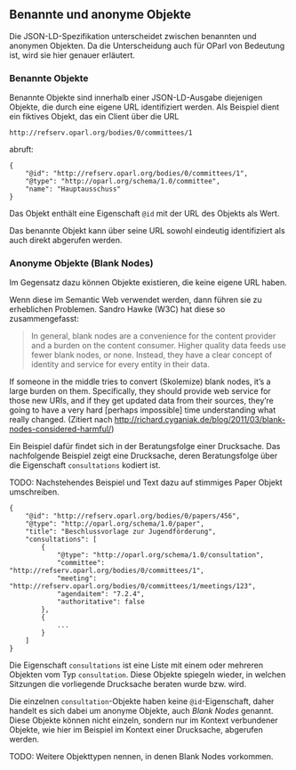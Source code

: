 Benannte und anonyme Objekte
----------------------------

Die JSON-LD-Spezifikation unterscheidet zwischen benannten und anonymen
Objekten. Da die Unterscheidung auch für OParl von Bedeutung ist, wird
sie hier genauer erläutert.

### Benannte Objekte

Benannte Objekte sind innerhalb einer JSON-LD-Ausgabe diejenigen Objekte,
die durch eine eigene URL identifiziert werden. Als Beispiel dient ein
fiktives Objekt, das ein Client über die URL

    http://refserv.oparl.org/bodies/0/committees/1

abruft:

~~~~~  {#benanntanonym_ex1 .json}
{
    "@id": "http://refserv.oparl.org/bodies/0/committees/1",
    "@type": "http://oparl.org/schema/1.0/committee",
    "name": "Hauptausschuss"
}
~~~~~

Das Objekt enthält eine Eigenschaft `@id` mit der URL des Objekts
als Wert.

Das benannte Objekt kann über seine URL sowohl eindeutig identifiziert
als auch direkt abgerufen werden.

### Anonyme Objekte (Blank Nodes)

Im Gegensatz dazu können Objekte existieren, die keine eigene URL haben.

Wenn diese im Semantic Web verwendet werden, dann führen sie zu erheblichen Problemen. Sandro Hawke (W3C) hat diese so zusammengefasst:

> In general, blank nodes are a convenience for the content provider and a
burden on the content consumer. Higher quality data feeds use fewer
blank nodes, or none. Instead, they have a clear concept of identity
and service for every entity in their data.

If someone in the middle tries to convert (Skolemize) blank nodes, it’s
a large burden on them. Specifically, they should provide web service
for those new URIs, and if they get updated data from their sources,
they’re going to have a very hard [perhaps impossible] time
understanding what really changed. (Zitiert nach http://richard.cyganiak.de/blog/2011/03/blank-nodes-considered-harmful/)

Ein Beispiel dafür findet sich in der Beratungsfolge einer Drucksache. Das nachfolgende Beispiel zeigt eine Drucksache, deren Beratungsfolge
über die Eigenschaft `consultations` kodiert ist.

TODO: Nachstehendes Beispiel und Text dazu auf stimmiges Paper Objekt
umschreiben.

~~~~~  {#benanntanonym_ex2 .json}
{
    "@id": "http://refserv.oparl.org/bodies/0/papers/456",
    "@type": "http://oparl.org/schema/1.0/paper",
    "title": "Beschlussvorlage zur Jugendförderung",
    "consultations": [
    	{
    		"@type": "http://oparl.org/schema/1.0/consultation",
    		"committee": "http://refserv.oparl.org/bodies/0/committees/1",
    		"meeting": "http://refserv.oparl.org/bodies/0/committees/1/meetings/123",
    		"agendaitem": "7.2.4",
    		"authoritative": false
    	},
    	{
    		...
    	}
    ]
}
~~~~~

Die Eigenschaft `consultations` ist eine Liste mit einem oder mehreren
Objekten vom Typ `consultation`. Diese Objekte spiegeln wieder, in welchen 
Sitzungen die vorliegende Drucksache beraten wurde bzw. wird.

Die einzelnen `consultation`-Objekte haben keine `@id`-Eigenschaft, daher
handelt es sich dabei um anonyme Objekte, auch *Blank Nodes* genannt. Diese
Objekte können nicht einzeln, sondern nur im Kontext verbundener Objekte, wie
hier im Beispiel im Kontext einer Drucksache, abgerufen werden.

TODO: Weitere Objekttypen nennen, in denen Blank Nodes vorkommen.
